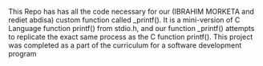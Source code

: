 
This Repo has has all the code necessary for our (IBRAHIM MORKETA and rediet abdisa) custom function called _printf(). It is a mini-version of C Language function printf() from stdio.h, and our function _printf() attempts to replicate the exact same process as the C function printf(). This project was completed as a part of the curriculum for a software development program